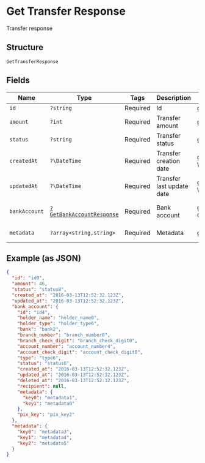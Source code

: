 
# Get Transfer Response

Transfer response

## Structure

`GetTransferResponse`

## Fields

| Name | Type | Tags | Description | Getter | Setter |
|  --- | --- | --- | --- | --- | --- |
| `id` | `?string` | Required | Id | getId(): ?string | setId(?string id): void |
| `amount` | `?int` | Required | Transfer amount | getAmount(): ?int | setAmount(?int amount): void |
| `status` | `?string` | Required | Transfer status | getStatus(): ?string | setStatus(?string status): void |
| `createdAt` | `?\DateTime` | Required | Transfer creation date | getCreatedAt(): ?\DateTime | setCreatedAt(?\DateTime createdAt): void |
| `updatedAt` | `?\DateTime` | Required | Transfer last update date | getUpdatedAt(): ?\DateTime | setUpdatedAt(?\DateTime updatedAt): void |
| `bankAccount` | [`?GetBankAccountResponse`](../../doc/models/get-bank-account-response.md) | Required | Bank account | getBankAccount(): ?GetBankAccountResponse | setBankAccount(?GetBankAccountResponse bankAccount): void |
| `metadata` | `?array<string,string>` | Required | Metadata | getMetadata(): ?array | setMetadata(?array metadata): void |

## Example (as JSON)

```json
{
  "id": "id0",
  "amount": 46,
  "status": "status8",
  "created_at": "2016-03-13T12:52:32.123Z",
  "updated_at": "2016-03-13T12:52:32.123Z",
  "bank_account": {
    "id": "id4",
    "holder_name": "holder_name0",
    "holder_type": "holder_type6",
    "bank": "bank2",
    "branch_number": "branch_number0",
    "branch_check_digit": "branch_check_digit0",
    "account_number": "account_number4",
    "account_check_digit": "account_check_digit0",
    "type": "type6",
    "status": "status6",
    "created_at": "2016-03-13T12:52:32.123Z",
    "updated_at": "2016-03-13T12:52:32.123Z",
    "deleted_at": "2016-03-13T12:52:32.123Z",
    "recipient": null,
    "metadata": {
      "key0": "metadata1",
      "key1": "metadata0"
    },
    "pix_key": "pix_key2"
  },
  "metadata": {
    "key0": "metadata3",
    "key1": "metadata4",
    "key2": "metadata5"
  }
}
```

